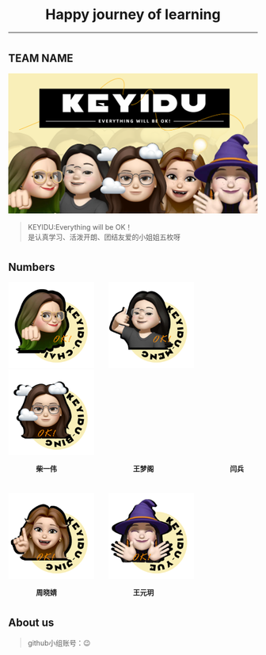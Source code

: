 # <center>Happy journey of learning
***
#

## TEAM NAME
<img src="./img0/team.png" alt="team" style="zoom:50%;" />

>KEYIDU:Everything will be OK！  
是认真学习、活泼开朗、团结友爱的小姐姐五枚呀

#
 
## Numbers

<img src="./img0/chai.png" alt="chai" style="zoom:35%;" />&#8195;&#8195;<img src="./img0/meng.png" alt="meng" style="zoom:35%;" />&#8195;&#8195;<img src="./img0/bing.png" alt="bing" style="zoom:35%;" />

&#8195;&#8195;&#8195;&#8195;**柴一伟**&#8195;&#8195;&#8195;&#8195;&#8195;&#8195;&#8195;&#8195;&#8195;&#8195;&#8195;**王梦阁**&#8195;&#8195;&#8195;&#8195;&#8195;&#8195;&#8195;&#8195;&#8195;&#8195;&#8195;**闫兵**  

#

<img src="./img0/jing.png" alt="jing" style="zoom:35%;" />&#8195;&#8195;<img src="./img0/yue.png" alt="yue" style="zoom:35%;" />

&#8195;&#8195;&#8195;&#8195;**周晓婧**&#8195;&#8195;&#8195;&#8195;&#8195;&#8195;&#8195;&#8195;&#8195;&#8195;&#8195;**王元玥**  

#

## About us
>github小组账号：😉  


